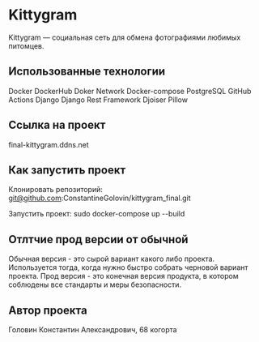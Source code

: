 # Kittygram
Kittygram — социальная сеть для обмена фотографиями любимых питомцев. 

## Использованные технологии
Docker
DockerHub
Doker Network
Docker-compose
PostgreSQL
GitHub Actions
Django
Django Rest Framework
Djoiser
Pillow

## Ссылка на проект
final-kittygram.ddns.net

## Как запустить проект
Клонировать репозиторий:
git@github.com:ConstantineGolovin/kittygram_final.git

Запустить проект: 
sudo docker-compose up --build

## Отлтчие прод версии от обычной
Обычная версия - это сырой вариант какого либо проекта. Используется тогда, когда нужно быстро собрать черновой вариант проекта.
Прод версия - это конечная версия продукта, в котором соблюдены все стандарты и меры безопасности. 

## Автор проекта
Головин Константин Александрович, 68 когорта
